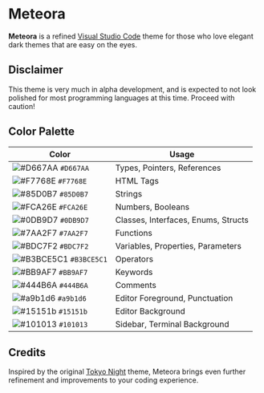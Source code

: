 # Meteora

**Meteora** is a refined [Visual Studio Code](https://code.visualstudio.com/) theme for those who love elegant dark themes that are easy on the eyes.

## Disclaimer

This theme is very much in alpha development, and is expected to not look polished for most programming languages at this time. Proceed with caution!

## Color Palette

| Color                                                                       | Usage                               |
| --------------------------------------------------------------------------- | ----------------------------------- |
| ![#D667AA](https://place-hold.it/15/D667AA/D667AA?text=+) `#D667AA`         | Types, Pointers, References         |
| ![#F7768E](https://place-hold.it/15/F7768E/F7768E?text=+) `#F7768E`         | HTML Tags                           |
| ![#85D0B7](https://place-hold.it/15/85D0B7/85D0B7?text=+) `#85D0B7`         | Strings                             |
| ![#FCA26E](https://place-hold.it/15/FCA26E/FCA26E?text=+) `#FCA26E`         | Numbers, Booleans                   |
| ![#0DB9D7](https://place-hold.it/15/0DB9D7/0DB9D7?text=+) `#0DB9D7`         | Classes, Interfaces, Enums, Structs |
| ![#7AA2F7](https://place-hold.it/15/7AA2F7/7AA2F7?text=+) `#7AA2F7`         | Functions                           |
| ![#BDC7F2](https://place-hold.it/15/BDC7F2/BDC7F2?text=+) `#BDC7F2`         | Variables, Properties, Parameters   |
| ![#B3BCE5C1](https://place-hold.it/15/B3BCE5C1/B3BCE5C1?text=+) `#B3BCE5C1` | Operators                           |
| ![#BB9AF7](https://place-hold.it/15/BB9AF7/BB9AF7?text=+) `#BB9AF7`         | Keywords                            |
| ![#444B6A](https://place-hold.it/15/444B6A/444B6A?text=+) `#444B6A`         | Comments                            |
| ![#a9b1d6](https://place-hold.it/15/a9b1d6/a9b1d6?text=+) `#a9b1d6`         | Editor Foreground, Punctuation      |
| ![#15151b](https://place-hold.it/15/15151b/15151b?text=+) `#15151b`         | Editor Background                   |
| ![#101013](https://place-hold.it/15/101013/101013?text=+) `#101013`         | Sidebar, Terminal Background        |

## Credits

Inspired by the original [Tokyo Night](https://github.com/enkia/tokyo-night-vscode-theme) theme, Meteora brings even further refinement and improvements to your coding experience.
